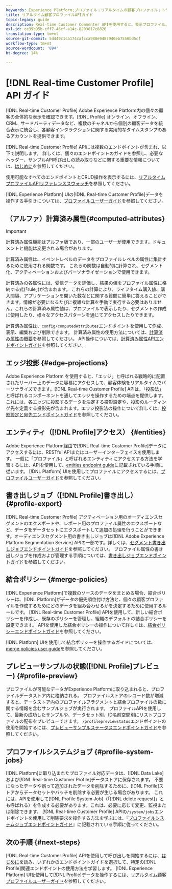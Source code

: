 ```yaml
---
keywords: Experience Platform;プロファイル；リアルタイムの顧客プロファイル；トラブルシューティング；API；統合プロファイル；統合プロファイル；統合；プロファイル;rtcp;プロファイルの有効化；プロファイルの有効化
title: リアルタイム顧客プロファイルAPIガイド
topic-legacy: guide
description: Real-time Customer Commenter APIを使用すると、表示プロファイル、結合ポリシーの作成と更新、プロファイルデータの書き出しとサンプル、不要になった、または誤って追加されたプロファイルデータの削除など、プロファイルデータを参照および操作できます。 このガイドに従って、APIを使用した主な操作の実行方法を学習します。
exl-id: ce39b95b-cff7-46cf-a14c-8203017c8826
translation-type: tm+mt
source-git-commit: 5d449c1ca174cafcca988e9487940eb7550bd5cf
workflow-type: tm+mt
source-wordcount: '894'
ht-degree: 14%

---
```


# [!DNL Real-time Customer Profile] API ガイド

[!DNL Real-time Customer Profile] Adobe Experience Platform内の個々の顧客の全体的な表示を確認できます。[!DNL Profile] オンライン、オフライン、CRM、サードパーティデータなど、複数のチャネルから個別の顧客データを統合表示に統合し、各顧客インタラクションに関する実用的なタイムスタンプのあるアカウントを提供できます。

[!DNL Real-time Customer Profile] APIには複数のエンドポイントが含まれ、以下で説明します。 詳しくは、個々のエンドポイントのガイドを参照し、必要なヘッダー、サンプルAPI呼び出しの読み取りなどに関する重要な情報については、[はじめに](getting-started.md)を参照してください。

使用可能なすべてのエンドポイントとCRUD操作を表示するには、[リアルタイムプロファイルAPIリファレンススウォッチ](https://www.adobe.io/apis/experienceplatform/home/api-reference.html#!acpdr/swagger-specs/real-time-customer-profile.yaml)を参照してください。

[!DNL Experience Platform] UIの[!DNL Real-time Customer Profile]データを操作する手引きについては、[プロファイルユーザーガイド](../ui/user-guide.md)を参照してください。

## （アルファ）計算済み属性{#computed-attributes}

>[!IMPORTANT]
>
>計算済み属性機能はアルファ版であり、一部のユーザーが使用できます。ドキュメントと機能は変更される場合があります。

計算済み属性は、イベントレベルのデータをプロファイルレベルの属性に集計するために使用される関数です。 これらの関数は自動的に計算され、セグメント化、アクティベーションおよびパーソナライゼーションで使用できます。

計算済みの各属性には、受信データを評価し、結果の値をプロファイル属性に格納する式(「rule」)が含まれます。 これらの計算により、ライフタイム購入値、購入間隔、アプリケーションを開いた数などに関する質問に簡単に答えることができます。情報が必要になるたびに複雑な計算を手動で実行する必要はありません。これらの計算済み属性値は、プロファイルで表示したり、セグメントの作成に使用したり、様々なアクセスパターンを通じてアクセスしたりできます。

計算済み属性は、`config/computedAttributes`エンドポイントを使用して作成、表示、編集および削除できます。 計算済み属性の使用方法については、[計算済み属性の概要](../computed-attributes/overview.md)を参照してください。 API操作については、[計算済み属性APIエンドポイントガイド](../computed-attributes/ca-api.md)を参照してください。

## エッジ投影 {#edge-projections}

Adobe Experience Platform を使用すると、「エッジ」と呼ばれる戦略的に配置されたサーバー上のデータに容易にアクセスして、顧客体験をリアルタイムでパーソナライズできます。[!DNL Real-time Customer Profile] APIは、「投影法」と呼ばれるコンポーネントを通してエッジを操作するための端点を提供します。 これには、各エッジに投影するデータを決定する投影設定や、投影のルーティング先を定義する投影先が含まれます。エッジ投影法の操作について詳しくは、[投影設定と宛先エンドポイントガイド](edge-projections.md)を参照してください。

## エンティティ（[!DNL Profile]アクセス） {#entities}

Adobe Experience Platform経由で[!DNL Real-time Customer Profile]データにアクセスするには、RESTful APIまたはユーザーインターフェイスを使用します。 一般に「プロファイル」と呼ばれるエンティティにアクセスする方法を学習するには、APIを使用して、[entities endpoint guide](entities.md)に記載されている手順に従います。 [!DNL Platform] UIを使用してプロファイルにアクセスするには、[プロファイルユーザーガイド](../ui/user-guide.md)を参照してください。

## 書き出しジョブ（[!DNL Profile]書き出し） {#profile-export}

[!DNL Real-time Customer Profile] アクティベーション用のオーディエンスセグメントのエクスポートや、レポート用のプロファイル属性のエクスポートなど、データをデータセットにエクスポートして追加の処理を行うことができます。オーディエンスセグメント用の書き出しジョブは[!DNL Adobe Experience Platform Segmentation Service] APIの一部です。詳しくは、[セグメント書き出しジョブエンドポイントガイド](../../profile/api/export-jobs.md)を参照してください。 プロファイル属性の書き出しジョブを作成および管理する手順については、[書き出しジョブエンドポイントガイド](export-jobs.md)を参照してください。

## 結合ポリシー {#merge-policies}

[!DNL Experience Platform]で複数のソースのデータをまとめる場合、結合ポリシーは、[!DNL Platform]がデータの優先順位付け方法と、個々の顧客プロファイルを作成するためにどのデータを組み合わせるかを決定するために使用するルールです。 [!DNL Real-time Customer Profile] APIを使用して、新しい結合ポリシーを作成し、既存のポリシーを管理し、組織のデフォルトの結合ポリシーを設定できます。 APIを使用した結合ポリシーの操作について詳しくは、[結合ポリシーエンドポイントガイド](merge-policies.md)を参照してください。

[!DNL Platform] UIを使用して結合ポリシーを操作するガイドについては、[merge policies user guide](../ui/merge-policies.md)を参照してください。

## プレビューサンプルの状態([!DNL Profile]プレビュー) {#profile-preview}

プロファイルが可能なデータがExperience Platformに取り込まれると、プロファイルデータストア内に格納される。 プロファイルストアのレコード数が増減すると、データストア内のプロファイルフラグメントと結合プロファイルの数に関する情報を含むサンプルジョブが実行されます。 プロファイルAPIを使用して、最新の成功したサンプルや、データセット別、ID名前空間別にリストプロファイルの配布をプレビューできます。 `/profilepreviewstatus`エンドポイントの使用を開始するには、[プレビューサンプルステータスエンドポイントガイド](preview-sample-status.md)を参照してください。

## プロファイルシステムジョブ {#profile-system-jobs}

[!DNL Platform]に取り込まれたプロファイル対応データは、[!DNL Data Lake]および[!DNL Real-time Customer Profile]データストアに保存されます。 不要になったデータや誤って追加されたデータを削除するために、[!DNL Profile]ストアからデータセットやバッチを削除する必要が生じる場合があります。 これには、APIを使用して[!DNL Profile System Job]（「[!DNL delete request]」とも呼ばれる）を作成する必要があります。これは、必要に応じて変更、監視または削除できます。 [!DNL Real-time Customer Profile] APIの`/system/jobs`エンドポイントを使用して削除要求を操作する方法を学ぶには、『[プロファイルシステムジョブエンドポイントガイド](profile-system-jobs.md)』に記載されている手順に従ってください。

## 次の手順 {#next-steps}

[!DNL Real-time Customer Profile] APIを使用して呼び出しを開始するには、[はじめに](getting-started.md)を読み、いずれかのエンドポイントガイドを選択して、特定の[!DNL Profile]関連エンドポイントの使用方法を学習します。 [!DNL Experience Platform] UIを使用して[!DNL Profile]データを操作するには、[リアルタイム顧客プロファイルユーザーガイド](../ui/user-guide.md)を参照してください。
